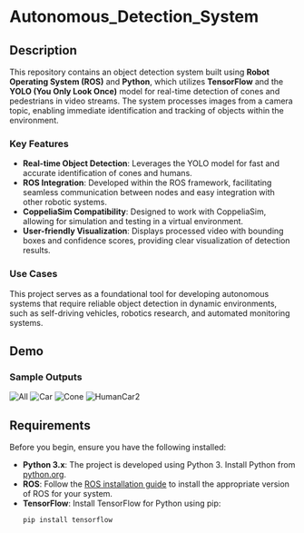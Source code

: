 # Autonomous_Detection_System

## Description

This repository contains an object detection system built using **Robot Operating System (ROS)** and **Python**, which utilizes **TensorFlow** and the **YOLO (You Only Look Once)** model for real-time detection of cones and pedestrians in video streams. The system processes images from a camera topic, enabling immediate identification and tracking of objects within the environment.

### Key Features

- **Real-time Object Detection**: Leverages the YOLO model for fast and accurate identification of cones and humans.
- **ROS Integration**: Developed within the ROS framework, facilitating seamless communication between nodes and easy integration with other robotic systems.
- **CoppeliaSim Compatibility**: Designed to work with CoppeliaSim, allowing for simulation and testing in a virtual environment.
- **User-friendly Visualization**: Displays processed video with bounding boxes and confidence scores, providing clear visualization of detection results.

### Use Cases

This project serves as a foundational tool for developing autonomous systems that require reliable object detection in dynamic environments, such as self-driving vehicles, robotics research, and automated monitoring systems.

## Demo

### Sample Outputs
![All](https://github.com/user-attachments/assets/1c6669e6-dc7a-46ce-83bc-e5bd7c9e2591)
![Car](https://github.com/user-attachments/assets/2dd5d1cd-e05a-4a04-8c73-57183a56730f)
![Cone](https://github.com/user-attachments/assets/0d1e4b88-157d-4362-b85e-8461aaeeea48)
![HumanCar2](https://github.com/user-attachments/assets/05eb7f0a-d596-4268-b342-ba5dfde6d386)

## Requirements

Before you begin, ensure you have the following installed:

- **Python 3.x**: The project is developed using Python 3. Install Python from [python.org](https://www.python.org/).
- **ROS**: Follow the [ROS installation guide](http://wiki.ros.org/ROS/Installation) to install the appropriate version of ROS for your system.
- **TensorFlow**: Install TensorFlow for Python using pip:
  ```bash
  pip install tensorflow

